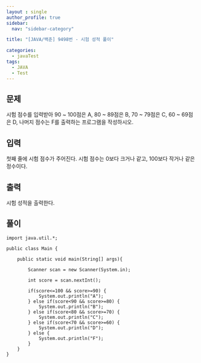 ```yaml
---
layout : single
author_profile: true
sidebar: 
  nav: "sidebar-category"

title: "[JAVA/백준] 9498번 - 시험 성적 풀이"

categories:
  - javaTest
tags:
  - JAVA
  - Test
---
```



## 문제

시험 점수를 입력받아 90 ~ 100점은 A, 80 ~ 89점은 B, 70 ~ 79점은 C, 60 ~ 69점은 D, 나머지 점수는 F를 출력하는 프로그램을 작성하시오.

## 입력

첫째 줄에 시험 점수가 주어진다. 시험 점수는 0보다 크거나 같고, 100보다 작거나 같은 정수이다.

## 출력

시험 성적을 출력한다.

## 풀이<BR>
~~~
import java.util.*;
 
public class Main {
    
    public static void main(String[] args){
        
        Scanner scan = new Scanner(System.in);
        
        int score = scan.nextInt();
		
		if(score<=100 && score>=90) {
			System.out.println("A");
		} else if(score<90 && score>=80) {
			System.out.println("B");
		} else if(score<80 && score>=70) {
			System.out.println("C");
		} else if(score<70 && score>=60) {
			System.out.println("D");
		} else {
			System.out.println("F");
		}
    }    
}
~~~
